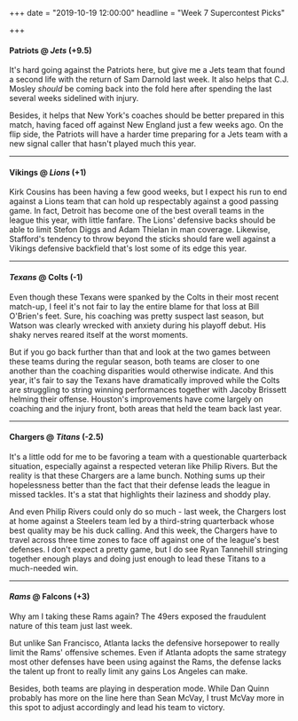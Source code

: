 +++
date = "2019-10-19 12:00:00"
headline = "Week 7 Supercontest Picks"

+++
#### Patriots @ _Jets_ (+9.5)

It's hard going against the Patriots here, but give me a Jets team that found a second life with the return of Sam Darnold last week. It also helps that C.J. Mosley _should_ be coming back into the fold here after spending the last several weeks sidelined with injury.

Besides, it helps that New York's coaches should be better prepared in this match, having faced off against New England just a few weeks ago. On the flip side, the Patriots will have a harder time preparing for a Jets team with a new signal caller that hasn't played much this year.

***

#### Vikings @ _Lions_ (+1)

Kirk Cousins has been having a few good weeks, but I expect his run to end against a Lions team that can hold up respectably against a good passing game. In fact, Detroit has become one of the best overall teams in the league this year, with little fanfare. The Lions' defensive backs should be able to limit Stefon Diggs and Adam Thielan in man coverage. Likewise, Stafford's tendency to throw beyond the sticks should fare well against a Vikings defensive backfield that's lost some of its edge this year.

***

#### _Texans_ @ Colts (-1)

Even though these Texans were spanked by the Colts in their most recent match-up, I feel it's not fair to lay the entire blame for that loss at Bill O'Brien's feet. Sure, his coaching was pretty suspect last season, but Watson was clearly wrecked with anxiety during his playoff debut. His shaky nerves reared itself at the worst moments.

But if you go back further than that and look at the two games between these teams during the regular season, both teams are closer to one another than the coaching disparities would otherwise indicate. And this year, it's fair to say the Texans have dramatically improved while the Colts are struggling to string winning performances together with Jacoby Brissett helming their offense. Houston's improvements have come largely on coaching and the injury front, both areas that held the team back last year.

***

#### Chargers @ _Titans_ (-2.5)

It's a little odd for me to be favoring a team with a questionable quarterback situation, especially against a respected veteran like Philip Rivers. But the reality is that these Chargers are a lame bunch. Nothing sums up their hopelessness better than the fact that their defense leads the league in missed tackles. It's a stat that highlights their laziness and shoddy play.

And even Philip Rivers could only do so much - last week, the Chargers lost at home against a Steelers team led by a third-string quarterback whose best quality may be his duck calling. And this week, the Chargers have to travel across three time zones to face off against one of the league's best defenses. I don't expect a pretty game, but I do see Ryan Tannehill stringing together enough plays and doing just enough to lead these Titans to a much-needed win.

***

#### _Rams_ @ Falcons (+3)

Why am I taking these Rams again? The 49ers exposed the fraudulent nature of this team just last week.

But unlike San Francisco, Atlanta lacks the defensive horsepower to really limit the Rams' offensive schemes. Even if Atlanta adopts the same strategy most other defenses have been using against the Rams, the defense lacks the talent up front to really limit any gains Los Angeles can make.

Besides, both teams are playing in desperation mode. While Dan Quinn probably has more on the line here than Sean McVay, I trust McVay more in this spot to adjust accordingly and lead his team to victory.  